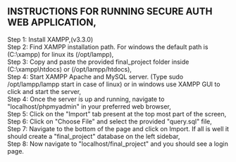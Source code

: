 ## INSTRUCTIONS FOR RUNNING SECURE AUTH WEB APPLICATION,

Step 1: Install XAMPP,(v3.3.0)<br />
Step 2: Find XAMPP installation path. For windows the default path is (C:\xampp) for linux its (/opt/lampp),<br />
Step 3: Copy and paste the provided final_project folder inside (C:\xampp\htdocs) or (/opt/lampp/htdocs),<br />
Step 4: Start XAMPP Apache and MySQL server. (Type sudo /opt/lampp/lampp start in case of linux) or in windows use XAMPP GUI to click and start the server,<br />
Step 4: Once the server is up and running, navigate to "localhost/phpmyadmin" in your preferred web browser,<br />
Step 5: Click on the "Import" tab present at the top most part of the screen,<br />
Step 6: Click on "Choose File" and select the provided "query.sql" file,<br />
Step 7: Navigate to the bottom of the page and click on Import. If all is well it should create a "final_project" database on the left sidebar,<br />
Step 8: Now navigate to "localhost/final_project" and you should see a login page.
